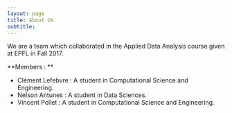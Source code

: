 ```yaml
---
layout: page
title: About Us
subtitle: 
---
```


We are a team which collaborated in the Applied Data Analysis course given at EPFL in Fall 2017.

**Members : **

* Clément Lefebvre : A student in Computational Science and Engineering.
* Nelson Antunes : A student in Data Sciences.
* Vincent Pollet : A student in Computational Science and Engineering.
